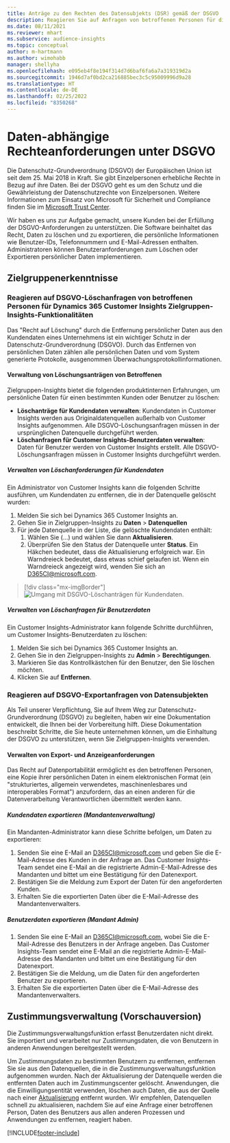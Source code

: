 ```yaml
---
title: Anträge zu den Rechten des Datensubjekts (DSR) gemäß der DSGVO | Microsoft Docs
description: Reagieren Sie auf Anfragen von betroffenen Personen für die Funktionalität Dynamics 365 Customer Insights Zielgruppen-Insights.
ms.date: 08/11/2021
ms.reviewer: mhart
ms.subservice: audience-insights
ms.topic: conceptual
author: m-hartmann
ms.author: wimohabb
manager: shellyha
ms.openlocfilehash: e095eb4f8e194f314d7d6baf6fa6a7a319319d2a
ms.sourcegitcommit: 1946d7af0bd2ca216885bec3c5c95009996d9a28
ms.translationtype: HT
ms.contentlocale: de-DE
ms.lasthandoff: 02/25/2022
ms.locfileid: "8350268"
---
```

# <a name="data-subject-rights-dsr-requests-under-gdpr"></a>Daten-abhängige Rechteanforderungen unter DSGVO

Die Datenschutz-Grundverordnung (DSGVO) der Europäischen Union ist seit dem 25. Mai 2018 in Kraft. Sie gibt Einzelpersonen erhebliche Rechte in Bezug auf ihre Daten. Bei der DSGVO geht es um den Schutz und die Gewährleistung der Datenschutzrechte von Einzelpersonen. Weitere Informationen zum Einsatz von Microsoft für Sicherheit und Compliance finden Sie im [Microsoft Trust Center](https://www.microsoft.com/trust-center).

Wir haben es uns zur Aufgabe gemacht, unsere Kunden bei der Erfüllung der DSGVO-Anforderungen zu unterstützen. Die Software beinhaltet das Recht, Daten zu löschen und zu exportieren, die persönliche Informationen wie Benutzer-IDs, Telefonnummern und E-Mail-Adressen enthalten. Administratoren können Benutzeranforderungen zum Löschen oder Exportieren persönlicher Daten implementieren.

## <a name="audience-insights"></a>Zielgruppenerkenntnisse

### <a name="responding-to-gdpr-data-subject-delete-requests-for-dynamics-365-customer-insights-audience-insights-capability"></a>Reagieren auf DSGVO-Löschanfragen von betroffenen Personen für Dynamics 365 Customer Insights Zielgruppen-Insights-Funktionalitäten

Das "Recht auf Löschung" durch die Entfernung persönlicher Daten aus den Kundendaten eines Unternehmens ist ein wichtiger Schutz in der Datenschutz-Grundverordnung (DSGVO). Durch das Entfernen von persönlichen Daten zählen alle persönlichen Daten und vom System generierte Protokolle, ausgenommen Überwachungsprotokollinformationen.

#### <a name="manage-data-subject-delete-requests"></a>Verwaltung von Löschungsanträgen von Betroffenen

Zielgruppen-Insights bietet die folgenden produktinternen Erfahrungen, um persönliche Daten für einen bestimmten Kunden oder Benutzer zu löschen:

- **Löschanträge für Kundendaten verwalten**: Kundendaten in Customer Insights werden aus Originaldatenquellen außerhalb von Customer Insights aufgenommen. Alle DSGVO-Löschungsanfragen müssen in der ursprünglichen Datenquelle durchgeführt werden.
- **Löschanfragen für Customer Insights-Benutzerdaten verwalten**: Daten für Benutzer werden von Customer Insights erstellt. Alle DSGVO-Löschungsanfragen müssen in Customer Insights durchgeführt werden.

##### <a name="manage-requests-to-delete-customer-data"></a>Verwalten von Löschanforderungen für Kundendaten

Ein Administrator von Customer Insights kann die folgenden Schritte ausführen, um Kundendaten zu entfernen, die in der Datenquelle gelöscht wurden:

1. Melden Sie sich bei Dynamics 365 Customer Insights an.
2. Gehen Sie in Zielgruppen-Insights zu **Daten** > **Datenquellen**
3. Für jede Datenquelle in der Liste, die gelöschte Kundendaten enthält:
   1. Wählen Sie (...) und wählen Sie dann **Aktualisieren**.
   2. Überprüfen Sie den Status der Datenquelle unter **Status**. Ein Häkchen bedeutet, dass die Aktualisierung erfolgreich war. Ein Warndreieck bedeutet, dass etwas schief gelaufen ist. Wenn ein Warndreieck angezeigt wird, wenden Sie sich an D365CI@microsoft.com.

> [!div class="mx-imgBorder"]
> ![Umgang mit DSGVO-Löschanträgen für Kundendaten.](audience-insights/media/gdpr-data-sources.png "Behandlung von DSGVO-Löschungsanträgen für Kundendaten")

##### <a name="manage-delete-requests-for-user-data"></a>Verwalten von Löschanfragen für Benutzerdaten

Ein Customer Insights-Administrator kann folgende Schritte durchführen, um Customer Insights-Benutzerdaten zu löschen:

1. Melden Sie sich bei Dynamics 365 Customer Insights an.
2. Gehen Sie in den Zielgruppen-Insights zu **Admin** > **Berechtigungen**.
3. Markieren Sie das Kontrollkästchen für den Benutzer, den Sie löschen möchten.
4. Klicken Sie auf **Entfernen**.

### <a name="responding-to-gdpr-data-subject-export-requests"></a>Reagieren auf DSGVO-Exportanfragen von Datensubjekten

Als Teil unserer Verpflichtung, Sie auf Ihrem Weg zur Datenschutz-Grundverordnung (DSGVO) zu begleiten, haben wir eine Dokumentation entwickelt, die Ihnen bei der Vorbereitung hilft. Diese Dokumentation beschreibt Schritte, die Sie heute unternehmen können, um die Einhaltung der DSGVO zu unterstützen, wenn Sie Zielgruppen-Insights verwenden.

#### <a name="manage-export-and-view-requests"></a>Verwalten von Export- und Anzeigeanforderungen

Das Recht auf Datenportabilität ermöglicht es den betroffenen Personen, eine Kopie ihrer persönlichen Daten in einem elektronischen Format (ein "strukturiertes, allgemein verwendetes, maschinenlesbares und interoperables Format") anzufordern, das an einen anderen für die Datenverarbeitung Verantwortlichen übermittelt werden kann.

##### <a name="export-customer-data-tenant-admin"></a>Kundendaten exportieren (Mandantenverwaltung)

Ein Mandanten-Administrator kann diese Schritte befolgen, um Daten zu exportieren:

1. Senden Sie eine E-Mail an D365CI@microsoft.com und geben Sie die E-Mail-Adresse des Kunden in der Anfrage an. Das Customer Insights-Team sendet eine E-Mail an die registrierte Admin-E-Mail-Adresse des Mandanten und bittet um eine Bestätigung für den Datenexport.
2. Bestätigen Sie die Meldung zum Export der Daten für den angeforderten Kunden.
3. Erhalten Sie die exportierten Daten über die E-Mail-Adresse des Mandantenverwalters.

##### <a name="export-user-data-tenant-admin"></a>Benutzerdaten exportieren (Mandant Admin)

1. Senden Sie eine E-Mail an D365CI@microsoft.com, wobei Sie die E-Mail-Adresse des Benutzers in der Anfrage angeben. Das Customer Insights-Team sendet eine E-Mail an die registrierte Admin-E-Mail-Adresse des Mandanten und bittet um eine Bestätigung für den Datenexport.
2. Bestätigen Sie die Meldung, um die Daten für den angeforderten Benutzer zu exportieren.
3. Erhalten Sie die exportierten Daten über die E-Mail-Adresse des Mandantenverwalters.

## <a name="consent-management-preview"></a>Zustimmungsverwaltung (Vorschauversion)

Die Zustimmungsverwaltungsfunktion erfasst Benutzerdaten nicht direkt. Sie importiert und verarbeitet nur Zustimmungsdaten, die von Benutzern in anderen Anwendungen bereitgestellt werden.

Um Zustimmungsdaten zu bestimmten Benutzern zu entfernen, entfernen Sie sie aus den Datenquellen, die in die Zustimmungsverwaltungsfunktion aufgenommen wurden. Nach der Aktualisierung der Datenquelle werden die entfernten Daten auch im Zustimmungscenter gelöscht. Anwendungen, die die Einwilligungsentität verwenden, löschen auch Daten, die aus der Quelle nach einer [Aktualisierung](audience-insights/system.md#refresh-processes) entfernt wurden. Wir empfehlen, Datenquellen schnell zu aktualisieren, nachdem Sie auf eine Anfrage einer betroffenen Person, Daten des Benutzers aus allen anderen Prozessen und Anwendungen zu entfernen, reagiert haben.


<!-- ## Engagement insights (preview)

### Deleting and exporting event data containing end user identifiable information

The following sections describe how to delete and export event data that might contain personal data.

To delete or export data:

1. Tag event properties that contain data with personal information.
2. Delete or export data associated with specific values (for example: a specified user ID).

#### Tag and update event properties

Personal data is tagged on an event property level. First, tag the properties being considered for deletion or export.

To tag an event property as containing personal information, follow these steps:

1. Open the workspace containing the event.

1. Go to **Data** > **Events** to see the list of events in the selected workspace.
  
1. Select the event you want to tag.

1. Select **Edit properties** to open the pane listing all properties of the selected event.
     
1. Select **...** and then choose **Edit** to reach the **Update property** dialog.

   ![Edit event.](engagement-insights/media/edit-event.png "Edit event")

1. In the **Update Property** window, choose **...** in the upper right corner, and then choose the **Contains EUII** box. Choose **Update** to save your changes.

   ![Save your changes.](engagement-insights/media/update-property.png "Save your changes")

   > [!NOTE]
   > Every time the event schema changes or you create a new event, it's recommended that you evaluate the associated event properties and tag or untag them as containing personal data, if necessary.

#### Delete or export tagged event data

If all event properties have been tagged appropriately as described in the previous step, an environment admin can issue a deletion request against the tagged event data.

To manage EUII deletion or export requests

1. Go to **Admin** > **Environment** > **Settings**.

1. In the **Manage end user identifiable information (EUII)** section, select **Manage EUII**.

##### Deletion

For deletion, you can enter a list of comma-separated user IDs in the **Delete end user identifiable information (EUII)** section. These IDs will then be compared with all tagged event properties of all projects in the current environment via exact string matching. 

If a property value matches one of the provided IDs, the associated event will be permanently deleted. Due to the irreversibility of this action, you must confirm the deletion after selecting **Delete**.

##### Export

The export process is identical to the deletion process when it comes to defining event property values in the **Export end user identifiable information (EUII)** section. Additionally, you'll need to provide an **Azure blob storage URL** to specify the export destination. The Azure Blob URL must include a [Shared Access Signature (SAS)](/azure/storage/common/storage-sas-overview).

After selecting **Export**, all events of the current team that contain matching tagged properties will be exported in CSV format to the export destination.

### Good practices

* Try to avoid sending any events that contain personal data.
* If you need to send events containing EUII data, limit the number of events and event properties that contain EUII data. Ideally, limit yourself to one such event.
* Make sure that as few people as possible have access to the sent personal data.
* For events containing personal data, make sure that you set one property to emit a unique identifier that can easily be linked to a specific user (for example, a user ID). This makes it easier to segregate data and to export or delete the right data.
* Only tag one property per event as containing personal data. Ideally one that only contains a unique identifier.
* Do not tag properties containing verbose values (for example, an entire request body). Engagement insights capability uses exact string matching when deciding which events to delete or export. -->

[!INCLUDE[footer-include](includes/footer-banner.md)]